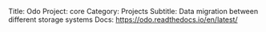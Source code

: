 Title: Odo
Project: core
Category: Projects
Subtitle: Data migration between different storage systems
Docs: https://odo.readthedocs.io/en/latest/
